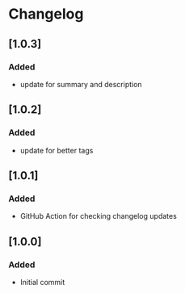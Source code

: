 # Changelog

## [1.0.3]

### Added

- update for summary and description

## [1.0.2]

### Added

- update for better tags

## [1.0.1]

### Added

- GitHub Action for checking changelog updates

## [1.0.0]

### Added

- Initial commit
